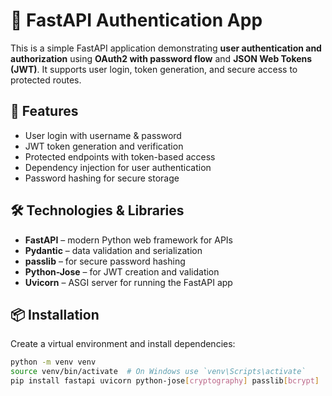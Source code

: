 # 🔐 FastAPI Authentication App

This is a simple FastAPI application demonstrating **user authentication and authorization** using **OAuth2 with password flow** and **JSON Web Tokens (JWT)**. It supports user login, token generation, and secure access to protected routes.

## 🚀 Features

- User login with username & password
- JWT token generation and verification
- Protected endpoints with token-based access
- Dependency injection for user authentication
- Password hashing for secure storage

## 🛠️ Technologies & Libraries

- **FastAPI** – modern Python web framework for APIs
- **Pydantic** – data validation and serialization
- **passlib** – for secure password hashing
- **Python-Jose** – for JWT creation and validation
- **Uvicorn** – ASGI server for running the FastAPI app

## 📦 Installation

Create a virtual environment and install dependencies:

```bash
python -m venv venv
source venv/bin/activate  # On Windows use `venv\Scripts\activate`
pip install fastapi uvicorn python-jose[cryptography] passlib[bcrypt]
